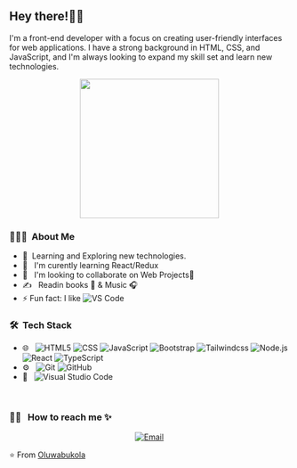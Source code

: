 <h2> Hey there!👋🫶 </h2>
I'm a front-end developer with a focus on creating user-friendly interfaces for web applications. I have a strong background in HTML, CSS, and JavaScript, and I'm always looking to expand my skill set and learn new technologies.
<p align="center">
  <img width="250" src="https://media.giphy.com/media/jIgXf4hgbHCeKiXpvt/giphy.gif">
</p>


<h3> 👨🏻‍💻 &nbsp;About Me </h3>

- 🤔 &nbsp;Learning and Exploring new technologies.
- 💼 &nbsp; I'm curently learning React/Redux
- 🌱 &nbsp; I'm looking to collaborate on Web Projects🌟
- ✍️ &nbsp; Readin books 📔 & Music 🎧
- ⚡ Fun fact: I like ![VS Code](http://img.shields.io/badge/-VS%20Code-007ACC?style=flat-square&logo=visual-studio-code&logoColor=ffffff)

<h3> 🛠 &nbsp;Tech Stack</h3>

- 🌐 &nbsp;
  ![HTML5](https://img.shields.io/badge/-HTML5-333333?style=flat&logo=HTML5)
  ![CSS](https://img.shields.io/badge/-CSS-333333?style=flat&logo=CSS3&logoColor=1572B6)
  ![JavaScript](https://img.shields.io/badge/-JavaScript-333333?style=flat&logo=javascript)
  ![Bootstrap](https://img.shields.io/badge/-Bootstrap-333333?style=flat&logo=bootstrap&logoColor=563D7C)
  ![Tailwindcss](https://img.shields.io/badge/Tailwind_CSS-38B2AC?style=for-the-badge&logo=tailwind-css&logoColor=white)
  ![Node.js](https://img.shields.io/badge/-Node.js-333333?style=flat&logo=node.js)
  ![React](https://img.shields.io/badge/-React-333333?style=flat&logo=react)
  ![TypeScript](https://img.shields.io/badge/TypeScript-007ACC?style=for-the-badge&logo=typescript&logoColor=white)
- ⚙️ &nbsp;
  ![Git](https://img.shields.io/badge/-Git-333333?style=flat&logo=git)
  ![GitHub](https://img.shields.io/badge/-GitHub-333333?style=flat&logo=github)
- 🔧 &nbsp;
  ![Visual Studio Code](https://img.shields.io/badge/-Visual%20Studio%20Code-333333?style=flat&logo=visual-studio-code&logoColor=007ACC)


<br/>


<h3> 🤝🏻 &nbsp; How to reach me ✨</h3>

<p align="center">
<a href="mailto:roheemohmudashir@gmail.com"><img alt="Email" src="https://img.shields.io/badge/Email-roheemohmudashir@gmail.com-blue?style=flat-square&logo=gmail"></a>
</p>

⭐️ From [Oluwabukola](https://github.com/oluwabukola2610)
